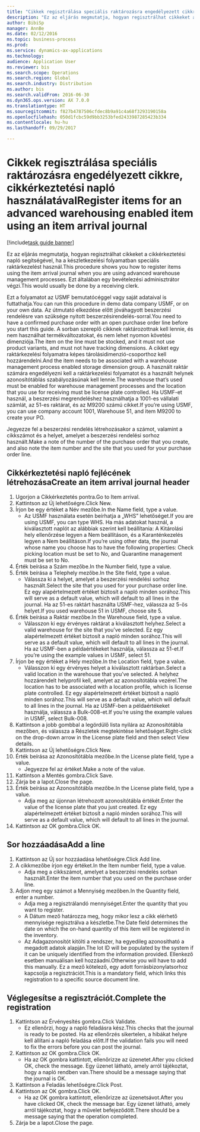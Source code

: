 ```yaml
--- 
title: "Cikkek regisztrálása speciális raktározásra engedélyezett cikkre, cikkérkeztetési napló használatával"
description: "Ez az eljárás megmutatja, hogyan regisztrálhat cikkeket a cikkérkeztetési napló segítségével, ha a készletkezelési folyamatban speciális raktárkezelést használ."
author: BibiSp
manager: AnnBe
ms.date: 02/12/2016
ms.topic: business-process
ms.prod: 
ms.service: dynamics-ax-applications
ms.technology: 
audience: Application User
ms.reviewer: bis
ms.search.scope: Operations
ms.search.region: Global
ms.search.industry: Distribution
ms.author: bis
ms.search.validFrom: 2016-06-30
ms.dyn365.ops.version: AX 7.0.0
ms.translationtype: HT
ms.sourcegitcommit: f827b4787506cfdec8b9a91c4a68f3293190158a
ms.openlocfilehash: 050d1fcbc59d9bb3253bfed2433987285423b334
ms.contentlocale: hu-hu
ms.lasthandoff: 09/29/2017

---
```

# <a name="register-items-for-an-advanced-warehousing-enabled-item-using-an-item-arrival-journal"></a><span data-ttu-id="327e5-103">Cikkek regisztrálása speciális raktározásra engedélyezett cikkre, cikkérkeztetési napló használatával</span><span class="sxs-lookup"><span data-stu-id="327e5-103">Register items for an advanced warehousing enabled item using an item arrival journal</span></span>

[!include[task guide banner](../../includes/task-guide-banner.md)]

<span data-ttu-id="327e5-104">Ez az eljárás megmutatja, hogyan regisztrálhat cikkeket a cikkérkeztetési napló segítségével, ha a készletkezelési folyamatban speciális raktárkezelést használ.</span><span class="sxs-lookup"><span data-stu-id="327e5-104">This procedure shows you how to register items using the item arrival journal when you are using advanced warehouse management processes.</span></span> <span data-ttu-id="327e5-105">Ezt általában egy bevételezési adminisztrátor végzi.</span><span class="sxs-lookup"><span data-stu-id="327e5-105">This would usually be done by a receiving clerk.</span></span> 

<span data-ttu-id="327e5-106">Ezt a folyamatot az USMF bemutatócéggel vagy saját adataival is futtathatja.</span><span class="sxs-lookup"><span data-stu-id="327e5-106">You can run this procedure in demo data company USMF, or on your own data.</span></span> <span data-ttu-id="327e5-107">Az útmutató elkezdése előtt jóváhagyott beszerzési rendelésre van szüksége nyitott beszerzésirendelés-sorral.</span><span class="sxs-lookup"><span data-stu-id="327e5-107">You need to have a confirmed purchase order with an open purchase order line before you start this guide.</span></span> <span data-ttu-id="327e5-108">A sorban szereplő cikknek raktározottnak kell lennie, és nem használhat termékváltozatokat, és nem lehet nyomon követési dimenziója.</span><span class="sxs-lookup"><span data-stu-id="327e5-108">The item on the line must be stocked, and it must not use product variants, and must not have tracking dimensions.</span></span> <span data-ttu-id="327e5-109">A cikket egy raktárkezelési folyamatra képes tárolásidimenzió-csoporthoz kell hozzárendelni.</span><span class="sxs-lookup"><span data-stu-id="327e5-109">And the item needs to be associated with a warehouse management process enabled storage dimension group.</span></span> <span data-ttu-id="327e5-110">A használt raktár számára engedélyezni kell a raktárkezelési folyamatot és a használt helynek azonosítótáblás szabályozásúnak kell lennie.</span><span class="sxs-lookup"><span data-stu-id="327e5-110">The warehouse that’s used must be enabled for warehouse management processes and the location that you use for receiving must be license plate controlled.</span></span> <span data-ttu-id="327e5-111">Ha USMF-et használ, a beszerzési megrendeléshez használhatja a 1001-es vállalati számlát, az 51-es raktárat, és az M9200 számú cikket.</span><span class="sxs-lookup"><span data-stu-id="327e5-111">If you’re using USMF, you can use company account 1001, Warehouse 51, and item M9200 to create your PO.</span></span> 

<span data-ttu-id="327e5-112">Jegyezze fel a beszerzési rendelés létrehozásakor a számot, valamint a cikkszámot és a helyet, amelyet a beszerzési rendelési sorhoz használt.</span><span class="sxs-lookup"><span data-stu-id="327e5-112">Make a note of the number of the purchase order that you create, and also note the item number and the site that you used for your purchase order line.</span></span>


## <a name="create-an-item-arrival-journal-header"></a><span data-ttu-id="327e5-113">Cikkérkeztetési napló fejlécének létrehozása</span><span class="sxs-lookup"><span data-stu-id="327e5-113">Create an item arrival journal header</span></span>
1. <span data-ttu-id="327e5-114">Ugorjon a Cikkérkeztetés pontra.</span><span class="sxs-lookup"><span data-stu-id="327e5-114">Go to Item arrival.</span></span>
2. <span data-ttu-id="327e5-115">Kattintson az Új lehetőségre.</span><span class="sxs-lookup"><span data-stu-id="327e5-115">Click New.</span></span>
3. <span data-ttu-id="327e5-116">Írjon be egy értéket a Név mezőbe.</span><span class="sxs-lookup"><span data-stu-id="327e5-116">In the Name field, type a value.</span></span>
    * <span data-ttu-id="327e5-117">Az USMF használata esetén beírhatja a „WHS” lehetőséget.</span><span class="sxs-lookup"><span data-stu-id="327e5-117">If you are using USMF, you can type WHS.</span></span> <span data-ttu-id="327e5-118">Ha más adatokat használ, a kiválasztott naplót az alábbiak szerint kell beállítania: A Kitárolási hely ellenőrzése legyen a Nem beállításon, és a Karanténkezelés legyen a Nem beállításon.</span><span class="sxs-lookup"><span data-stu-id="327e5-118">If you’re using other data, the journal whose name you choose has to have the following properties: Check picking location must be set to No, and Quarantine management must be set to No.</span></span>  
4. <span data-ttu-id="327e5-119">Érték beírása a Szám mezőbe.</span><span class="sxs-lookup"><span data-stu-id="327e5-119">In the Number field, type a value.</span></span>
5. <span data-ttu-id="327e5-120">Érték beírása a Telephely mezőbe.</span><span class="sxs-lookup"><span data-stu-id="327e5-120">In the Site field, type a value.</span></span>
    * <span data-ttu-id="327e5-121">Válassza ki a helyet, amelyet a beszerzési rendelési sorhoz használt.</span><span class="sxs-lookup"><span data-stu-id="327e5-121">Select the site that you used for your purchase order line.</span></span> <span data-ttu-id="327e5-122">Ez egy alapértelmezett értéket biztosít a napló minden sorához.</span><span class="sxs-lookup"><span data-stu-id="327e5-122">This will serve as a default value, which will default to all lines in the journal.</span></span> <span data-ttu-id="327e5-123">Ha az 51-es raktárt használta USMF-hez, válassza az 5-ös helyet.</span><span class="sxs-lookup"><span data-stu-id="327e5-123">If you used warehouse 51 in USMF, choose site 5.</span></span>  
6. <span data-ttu-id="327e5-124">Érték beírása a Raktár mezőbe.</span><span class="sxs-lookup"><span data-stu-id="327e5-124">In the Warehouse field, type a value.</span></span>
    * <span data-ttu-id="327e5-125">Válasszon ki egy érvényes raktárat a kiválasztott helyhez.</span><span class="sxs-lookup"><span data-stu-id="327e5-125">Select a valid warehouse for the site that you’ve selected.</span></span> <span data-ttu-id="327e5-126">Ez egy alapértelmezett értéket biztosít a napló minden sorához.</span><span class="sxs-lookup"><span data-stu-id="327e5-126">This will serve as a default value, which will default to all lines in the journal.</span></span> <span data-ttu-id="327e5-127">Ha az USMF-ben a példaértékeket használja, válassza az 51-et.</span><span class="sxs-lookup"><span data-stu-id="327e5-127">If you’re using the example values in USMF, select 51.</span></span>  
7. <span data-ttu-id="327e5-128">Írjon be egy értéket a Hely mezőbe.</span><span class="sxs-lookup"><span data-stu-id="327e5-128">In the Location field, type a value.</span></span>
    * <span data-ttu-id="327e5-129">Válasszon ki egy érvényes helyet a kiválasztott raktárban.</span><span class="sxs-lookup"><span data-stu-id="327e5-129">Select a valid location in the warehouse that you’ve selected.</span></span> <span data-ttu-id="327e5-130">A helyhez hozzárendelt helyprofil kell, amelyet az azonosítótábla vezérel.</span><span class="sxs-lookup"><span data-stu-id="327e5-130">The location has to be associated with a location profile, which is license plate controlled.</span></span> <span data-ttu-id="327e5-131">Ez egy alapértelmezett értéket biztosít a napló minden sorához.</span><span class="sxs-lookup"><span data-stu-id="327e5-131">This will serve as a default value, which will default to all lines in the journal.</span></span> <span data-ttu-id="327e5-132">Ha az USMF-ben a példaértékeket használja, válassza a Bulk-008-et.</span><span class="sxs-lookup"><span data-stu-id="327e5-132">If you’re using the example values in USMF, select Bulk-008.</span></span>  
8. <span data-ttu-id="327e5-133">Kattintson a jobb gombbal a legördülő lista nyilára az Azonosítótábla mezőben, és válassza a Részletek megtekintése lehetőséget.</span><span class="sxs-lookup"><span data-stu-id="327e5-133">Right-click on the drop-down arrow in the License plate field and then select View details.</span></span>
9. <span data-ttu-id="327e5-134">Kattintson az Új lehetőségre.</span><span class="sxs-lookup"><span data-stu-id="327e5-134">Click New.</span></span>
10. <span data-ttu-id="327e5-135">Érték beírása az Azonosítótábla mezőbe.</span><span class="sxs-lookup"><span data-stu-id="327e5-135">In the License plate field, type a value.</span></span>
    * <span data-ttu-id="327e5-136">Jegyezze fel az értéket.</span><span class="sxs-lookup"><span data-stu-id="327e5-136">Make a note of the value.</span></span>  
11. <span data-ttu-id="327e5-137">Kattintson a Mentés gombra.</span><span class="sxs-lookup"><span data-stu-id="327e5-137">Click Save.</span></span>
12. <span data-ttu-id="327e5-138">Zárja be a lapot.</span><span class="sxs-lookup"><span data-stu-id="327e5-138">Close the page.</span></span>
13. <span data-ttu-id="327e5-139">Érték beírása az Azonosítótábla mezőbe.</span><span class="sxs-lookup"><span data-stu-id="327e5-139">In the License plate field, type a value.</span></span>
    * <span data-ttu-id="327e5-140">Adja meg az újonnan létrehozott azonosítótábla értékét.</span><span class="sxs-lookup"><span data-stu-id="327e5-140">Enter the value of the license plate that you just created.</span></span> <span data-ttu-id="327e5-141">Ez egy alapértelmezett értéket biztosít a napló minden sorához.</span><span class="sxs-lookup"><span data-stu-id="327e5-141">This will serve as a default value, which will default to all lines in the journal.</span></span>  
14. <span data-ttu-id="327e5-142">Kattintson az OK gombra.</span><span class="sxs-lookup"><span data-stu-id="327e5-142">Click OK.</span></span>

## <a name="add-a-line"></a><span data-ttu-id="327e5-143">Sor hozzáadása</span><span class="sxs-lookup"><span data-stu-id="327e5-143">Add a line</span></span>
1. <span data-ttu-id="327e5-144">Kattintson az Új sor hozzáadása lehetőségre.</span><span class="sxs-lookup"><span data-stu-id="327e5-144">Click Add line.</span></span>
2. <span data-ttu-id="327e5-145">A cikkmezőbe írjon egy értéket.</span><span class="sxs-lookup"><span data-stu-id="327e5-145">In the Item number field, type a value.</span></span>
    * <span data-ttu-id="327e5-146">Adja meg a cikkszámot, amelyet a beszerzési rendelés sorban használt.</span><span class="sxs-lookup"><span data-stu-id="327e5-146">Enter the item number that you used on the purchase order line.</span></span>  
3. <span data-ttu-id="327e5-147">Adjon meg egy számot a Mennyiség mezőben.</span><span class="sxs-lookup"><span data-stu-id="327e5-147">In the Quantity field, enter a number.</span></span>
    * <span data-ttu-id="327e5-148">Adja meg a regisztrálandó mennyiséget.</span><span class="sxs-lookup"><span data-stu-id="327e5-148">Enter the quantity that you want to register.</span></span>  
    * <span data-ttu-id="327e5-149">A Dátum mező határozza meg, hogy mikor lesz a cikk elérhető mennyisége regisztrálva a készletbe.</span><span class="sxs-lookup"><span data-stu-id="327e5-149">The Date field determines the date on which the on-hand quantity of this item will be registered in the inventory.</span></span>  
    * <span data-ttu-id="327e5-150">Az Adagazonosítót kitölti a rendszer, ha egyedileg azonosítható a megadott adatok alapján.</span><span class="sxs-lookup"><span data-stu-id="327e5-150">The lot ID will be populated by the system if it can be uniquely identified from the information provided.</span></span> <span data-ttu-id="327e5-151">Ellenkező esetben manuálisan kell hozzáadni.</span><span class="sxs-lookup"><span data-stu-id="327e5-151">Otherwise you will have to add this manually.</span></span> <span data-ttu-id="327e5-152">Ez a mező kötelező, egy adott forrásbizonylatsorhoz kapcsolja a regisztrációt.</span><span class="sxs-lookup"><span data-stu-id="327e5-152">This is a mandatory field, which links this registration to a specific source document line.</span></span>  

## <a name="complete-the-registration"></a><span data-ttu-id="327e5-153">Véglegesítse a regisztrációt.</span><span class="sxs-lookup"><span data-stu-id="327e5-153">Complete the registration</span></span>
1. <span data-ttu-id="327e5-154">Kattintson az Érvényesítés gombra.</span><span class="sxs-lookup"><span data-stu-id="327e5-154">Click Validate.</span></span>
    * <span data-ttu-id="327e5-155">Ez ellenőrzi, hogy a napló feladásra kész.</span><span class="sxs-lookup"><span data-stu-id="327e5-155">This checks that the journal is ready to be posted.</span></span> <span data-ttu-id="327e5-156">Ha az ellenőrzés sikertelen, a hibákat helyre kell állítani a napló feladása előtt.</span><span class="sxs-lookup"><span data-stu-id="327e5-156">If the validation fails you will need to fix the errors before you can post the journal.</span></span>  
2. <span data-ttu-id="327e5-157">Kattintson az OK gombra.</span><span class="sxs-lookup"><span data-stu-id="327e5-157">Click OK.</span></span>
    * <span data-ttu-id="327e5-158">Ha az OK gombra kattintott, ellenőrizze az üzenetet.</span><span class="sxs-lookup"><span data-stu-id="327e5-158">After you clicked OK, check the message.</span></span> <span data-ttu-id="327e5-159">Egy üzenet látható, amely arról tájékoztat, hogy a napló rendben van.</span><span class="sxs-lookup"><span data-stu-id="327e5-159">There should be a message saying that the journal is OK.</span></span>  
3. <span data-ttu-id="327e5-160">Kattintson a Feladás lehetőségre.</span><span class="sxs-lookup"><span data-stu-id="327e5-160">Click Post.</span></span>
4. <span data-ttu-id="327e5-161">Kattintson az OK gombra.</span><span class="sxs-lookup"><span data-stu-id="327e5-161">Click OK.</span></span>
    * <span data-ttu-id="327e5-162">Ha az OK gombra kattintott, ellenőrizze az üzenetsávot.</span><span class="sxs-lookup"><span data-stu-id="327e5-162">After you have clicked OK, check the message bar.</span></span> <span data-ttu-id="327e5-163">Egy üzenet látható, amely arról tájékoztat, hogy a művelet befejeződött.</span><span class="sxs-lookup"><span data-stu-id="327e5-163">There should be a message saying that the operation completed.</span></span>  
5. <span data-ttu-id="327e5-164">Zárja be a lapot.</span><span class="sxs-lookup"><span data-stu-id="327e5-164">Close the page.</span></span>



